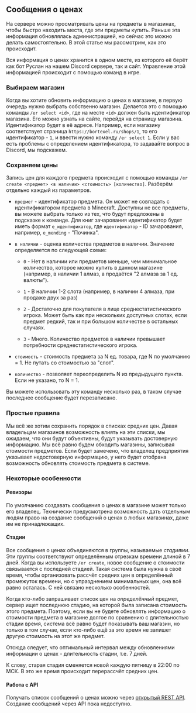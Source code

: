 ## Сообщения о ценах

На сервере можно просматривать цены на предметы в магазинах, чтобы быстро находить места, где эти предметы купить. Раньше эта информация обновлялась администрацией, но сейчас это можно делать самостоятельно. В этой статье мы рассмотрим, как это происходит.

Вся информация о ценах хранится в одном месте, из которого её берёт как бот Руслан на нашем Discord сервере, так и сайт. Управление этой информацией происходит с помощью команд в игре.

### Выбираем магазин

Когда вы хотите обновить информацию о ценах в магазине, в первую очередь нужно выбрать собственно магазин. Делается это с помощью команды `/er select <id>`, где на месте `<id>` должен быть идентификатор магазина. Его можно узнать на сайте, перейдя на страницу магазина. Идентификатор будет в её адресе. Например, если магазину соответствует страница `https://bortexel.ru/shops/1`, то его идентификатор - `1`, и ввести нужно команду `/er select 1`. Если у вас есть проблемы с определением идентификатора, то задавайте вопрос в Discord, мы подскажем.

### Сохраняем цены

Запись цен для каждого предмета происходит с помощью команды `/er create <предмет> <в наличии> <стоимость> [количество]`. Разберём отдельно каждый из параметров.

* `предмет` - идентификатор предмета. Он может не совпадать с идентификатором предмета в Minecraft. Доступны не все предметы, вы можете выбрать только из тех, что будут предложены в подсказке к команде. Для книг зачарования идентификатор будет иметь формат `e_идентификатор`, где `идентификатор` - ID зачарования, например, `e_mending` - "Починка".

* `в наличии` - оценка количества предметов в наличии. Значение определяется по следующей схеме:

  * `0` - Нет в наличии или предметов меньше, чем минимальное количество, которое можно купить в данном магазине (например, в наличии 1 алмаз, а продаётся "2 алмаза за 1 ед. валюты").
  
  * `1` - В наличии 1-2 слота (например, в наличии 4 алмаза, при продаже двух за раз)
   
  * `2` - Достаточно для покупателя в лице среднестатистического игрока. Может быть как при нескольких доступных слотах, если предмет редкий, так и при большом количестве в остальных случаях.
  
  * `3` - Много. Количество предметов в наличии превышает потребности среднестатистического игрока.

* `стоимость` - стоимость предмета за N ед. товара, где N по умолчанию = 1. Не путать со стоимостью за "слот".

* `количество` - позволяет переопределить N из предыдущего пункта. Если не указано, то N = 1.

Вы можете использовать эту команду несколько раз, в таком случае последнее сообщение будет перезаписано.

### Простые правила

Мы всё же хотим сохранить порядок в списках средних цен. Давая владельцам магазинов возможность влиять на эти списки, мы ожидаем, что они будут объективны, будут указывать достоверную информацию. Мы всё равно будем обходить магазины, записывая стоимости предметов. Если будет замечено, что владелец предприятия указывает недостоверную информацию, у него будет отобрана возможность обновлять стоимость предмета в системе.

### Некоторые особенности

#### Ревизоры

По умолчанию создавать сообщения о ценах в магазине может только его владелец. Технически предусмотрена возможность дать отдельным людям право на создание сообщений о ценах в любых магазинах, даже им не принадлежащих.

#### Стадии

Все сообщения о ценах объединяются в группы, называемые *стадиями*. Эти группы соответствуют определённым отрезкам времени длиной в 7 дней. Когда вы используете `/er create`, новое сообщение о стоимости связывается с последней стадией. Такая система была нужна в своё время, чтобы организовать рассчёт средних цен в определённый промежуток времени, но с упразднением минимальных цен, она всё равно осталась. С ней связано несколько особенностей.

Когда кто-либо запрашивает список цен на *определённый* предмет, сервер ищет последнюю стадию, на которой была записана стоимость этого предмета. Поэтому, если вы не будете обновлять информацию о стоимости предмета в магазине долгое по сравнению с длительностью стадии время, система всё равно будет показывать ваш магазин, но только в том случае, если кто-либо ещё за это время не запишет другую стоимость на этот же предмет.

Отсюда следует, что оптимальный интервал между обновлениями информации о ценах - длительность стадии, т.е. 7 дней.

К слову, старая стадия сменяется новой каждую пятницу в 22:00 по МСК. В это же время происходит перерассчёт средних цен.

#### Работа с API

Получать список сообщений о ценах можно через [открытый REST API](https://docs.bortexel.ru/rest-api/endpoints/price-reports). Создание сообщений через API пока недоступно.